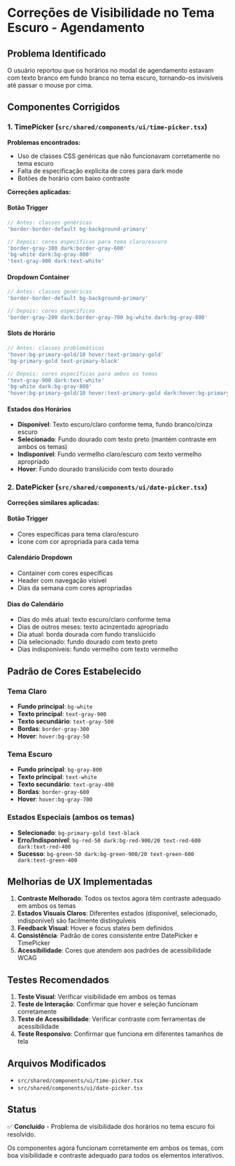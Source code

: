 # Correções de Visibilidade no Tema Escuro - Agendamento

## Problema Identificado

O usuário reportou que os horários no modal de agendamento estavam com texto branco em fundo branco no tema escuro, tornando-os invisíveis até passar o mouse por cima.

## Componentes Corrigidos

### 1. TimePicker (`src/shared/components/ui/time-picker.tsx`)

**Problemas encontrados:**

- Uso de classes CSS genéricas que não funcionavam corretamente no tema escuro
- Falta de especificação explícita de cores para dark mode
- Botões de horário com baixo contraste

**Correções aplicadas:**

#### Botão Trigger

```typescript
// Antes: classes genéricas
'border-border-default bg-background-primary'

// Depois: cores específicas para tema claro/escuro
'border-gray-300 dark:border-gray-600'
'bg-white dark:bg-gray-800'
'text-gray-900 dark:text-white'
```

#### Dropdown Container

```typescript
// Antes: classes genéricas
'border-border-default bg-background-primary'

// Depois: cores específicas
'border-gray-200 dark:border-gray-700 bg-white dark:bg-gray-800'
```

#### Slots de Horário

```typescript
// Antes: classes problemáticas
'hover:bg-primary-gold/10 hover:text-primary-gold'
'bg-primary-gold text-primary-black'

// Depois: cores específicas para ambos os temas
'text-gray-900 dark:text-white'
'bg-white dark:bg-gray-800'
'hover:bg-primary-gold/10 hover:text-primary-gold dark:hover:bg-primary-gold/20'
```

#### Estados dos Horários

- **Disponível**: Texto escuro/claro conforme tema, fundo branco/cinza escuro
- **Selecionado**: Fundo dourado com texto preto (mantém contraste em ambos os temas)
- **Indisponível**: Fundo vermelho claro/escuro com texto vermelho apropriado
- **Hover**: Fundo dourado translúcido com texto dourado

### 2. DatePicker (`src/shared/components/ui/date-picker.tsx`)

**Correções similares aplicadas:**

#### Botão Trigger

- Cores específicas para tema claro/escuro
- Ícone com cor apropriada para cada tema

#### Calendário Dropdown

- Container com cores específicas
- Header com navegação visível
- Dias da semana com cores apropriadas

#### Dias do Calendário

- Dias do mês atual: texto escuro/claro conforme tema
- Dias de outros meses: texto acinzentado apropriado
- Dia atual: borda dourada com fundo translúcido
- Dia selecionado: fundo dourado com texto preto
- Dias indisponíveis: fundo vermelho com texto vermelho

## Padrão de Cores Estabelecido

### Tema Claro

- **Fundo principal**: `bg-white`
- **Texto principal**: `text-gray-900`
- **Texto secundário**: `text-gray-500`
- **Bordas**: `border-gray-300`
- **Hover**: `hover:bg-gray-50`

### Tema Escuro

- **Fundo principal**: `bg-gray-800`
- **Texto principal**: `text-white`
- **Texto secundário**: `text-gray-400`
- **Bordas**: `border-gray-600`
- **Hover**: `hover:bg-gray-700`

### Estados Especiais (ambos os temas)

- **Selecionado**: `bg-primary-gold text-black`
- **Erro/Indisponível**: `bg-red-50 dark:bg-red-900/20 text-red-600 dark:text-red-400`
- **Sucesso**: `bg-green-50 dark:bg-green-900/20 text-green-600 dark:text-green-400`

## Melhorias de UX Implementadas

1. **Contraste Melhorado**: Todos os textos agora têm contraste adequado em ambos os temas
2. **Estados Visuais Claros**: Diferentes estados (disponível, selecionado, indisponível) são facilmente distinguíveis
3. **Feedback Visual**: Hover e focus states bem definidos
4. **Consistência**: Padrão de cores consistente entre DatePicker e TimePicker
5. **Acessibilidade**: Cores que atendem aos padrões de acessibilidade WCAG

## Testes Recomendados

1. **Teste Visual**: Verificar visibilidade em ambos os temas
2. **Teste de Interação**: Confirmar que hover e seleção funcionam corretamente
3. **Teste de Acessibilidade**: Verificar contraste com ferramentas de acessibilidade
4. **Teste Responsivo**: Confirmar que funciona em diferentes tamanhos de tela

## Arquivos Modificados

- `src/shared/components/ui/time-picker.tsx`
- `src/shared/components/ui/date-picker.tsx`

## Status

✅ **Concluído** - Problema de visibilidade dos horários no tema escuro foi resolvido.

Os componentes agora funcionam corretamente em ambos os temas, com boa visibilidade e contraste adequado para todos os elementos interativos.
